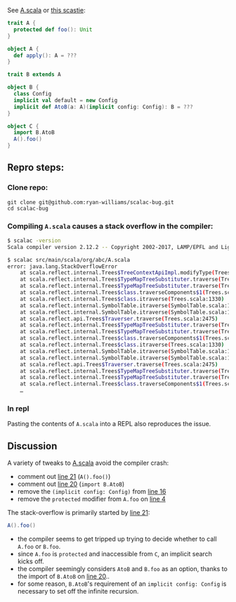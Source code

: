 See [A.scala](src/main/scala/org/abc/A.scala) or [this scastie](https://scastie.scala-lang.org/ryan-williams/gdJxMYE2Qr2vxkeeOY7ECg):

```scala
trait A {
  protected def foo(): Unit
}

object A {
  def apply(): A = ???
}

trait B extends A

object B {
  class Config
  implicit val default = new Config
  implicit def AtoB(a: A)(implicit config: Config): B = ???
}

object C {
  import B.AtoB
  A().foo()
}
```

## Repro steps:

### Clone repo:
```
git clone git@github.com:ryan-williams/scalac-bug.git
cd scalac-bug
```

### Compiling `A.scala` causes a stack overflow in the compiler:

```bash
$ scalac -version
Scala compiler version 2.12.2 -- Copyright 2002-2017, LAMP/EPFL and Lightbend, Inc.

$ scalac src/main/scala/org/abc/A.scala
error: java.lang.StackOverflowError
	at scala.reflect.internal.Trees$TreeContextApiImpl.modifyType(Trees.scala:198)
	at scala.reflect.internal.Trees$TypeMapTreeSubstituter.traverse(Trees.scala:1548)
	at scala.reflect.internal.Trees$TypeMapTreeSubstituter.traverse(Trees.scala:1546)
	at scala.reflect.internal.Trees$class.traverseComponents$1(Trees.scala:1294)
	at scala.reflect.internal.Trees$class.itraverse(Trees.scala:1330)
	at scala.reflect.internal.SymbolTable.itraverse(SymbolTable.scala:16)
	at scala.reflect.internal.SymbolTable.itraverse(SymbolTable.scala:16)
	at scala.reflect.api.Trees$Traverser.traverse(Trees.scala:2475)
	at scala.reflect.internal.Trees$TypeMapTreeSubstituter.traverse(Trees.scala:1552)
	at scala.reflect.internal.Trees$TypeMapTreeSubstituter.traverse(Trees.scala:1546)
	at scala.reflect.internal.Trees$class.traverseComponents$1(Trees.scala:1283)
	at scala.reflect.internal.Trees$class.itraverse(Trees.scala:1330)
	at scala.reflect.internal.SymbolTable.itraverse(SymbolTable.scala:16)
	at scala.reflect.internal.SymbolTable.itraverse(SymbolTable.scala:16)
	at scala.reflect.api.Trees$Traverser.traverse(Trees.scala:2475)
	at scala.reflect.internal.Trees$TypeMapTreeSubstituter.traverse(Trees.scala:1552)
	at scala.reflect.internal.Trees$TypeMapTreeSubstituter.traverse(Trees.scala:1546)
	at scala.reflect.internal.Trees$class.traverseComponents$1(Trees.scala:1283)
	…
```

### In repl
Pasting the contents of `A.scala` into a REPL also reproduces the issue.

## Discussion

A variety of tweaks to [A.scala](src/main/scala/org/abc/A.scala) avoid the compiler crash:

- comment out [line 21](src/main/scala/org/abc/A.scala#L21) (`A().foo()`)
- comment out [line 20](src/main/scala/org/abc/A.scala#L20) (`import B.AtoB`)
- remove the `(implicit config: Config)` from [line 16](src/main/scala/org/abc/A.scala#L16)
- remove the `protected` modifier from `A.foo` on [line 4](src/main/scala/org/abc/A.scala#L4)


The stack-overflow is primarily started by [line 21](src/main/scala/org/abc/A.scala#L21):

```scala
A().foo()
```

- the compiler seems to get tripped up trying to decide whether to call `A.foo` or `B.foo`.
- since `A.foo` is `protected` and inaccessible from `C`, an implicit search kicks off.
- the compiler seemingly considers `AtoB` and `B.foo` as an option, thanks to the import of `B.AtoB` on [line 20](src/main/scala/org/abc/A.scala#L20)..
- for some reason, `B.AtoB`'s requirement of an `implicit config: Config` is necessary to set off the infinite recursion.
